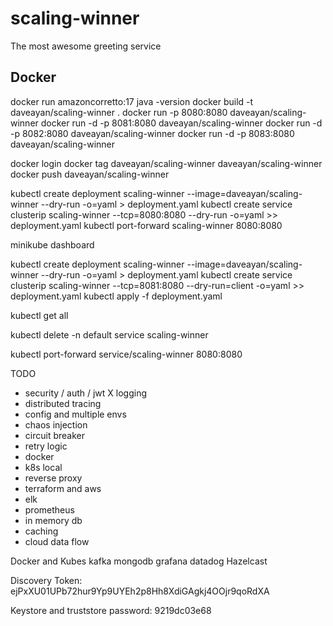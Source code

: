 # scaling-winner
The most awesome greeting service

## Docker

docker run amazoncorretto:17 java -version
docker build -t daveayan/scaling-winner .
docker run -p 8080:8080 daveayan/scaling-winner
docker run -d -p 8081:8080 daveayan/scaling-winner
docker run -d -p 8082:8080 daveayan/scaling-winner
docker run -d -p 8083:8080 daveayan/scaling-winner

docker login
docker tag daveayan/scaling-winner daveayan/scaling-winner
docker push daveayan/scaling-winner

kubectl create deployment scaling-winner --image=daveayan/scaling-winner --dry-run -o=yaml > deployment.yaml
kubectl create service clusterip scaling-winner --tcp=8080:8080 --dry-run -o=yaml >> deployment.yaml
kubectl port-forward scaling-winner 8080:8080

minikube dashboard

kubectl create deployment scaling-winner --image=daveayan/scaling-winner --dry-run -o=yaml > deployment.yaml
kubectl create service clusterip scaling-winner --tcp=8081:8080 --dry-run=client -o=yaml >> deployment.yaml
kubectl apply -f deployment.yaml

kubectl get all 

kubectl delete -n default service scaling-winner

kubectl port-forward service/scaling-winner 8080:8080

TODO
- security / auth / jwt
X logging
- distributed tracing
- config and multiple envs
- chaos injection
- circuit breaker
- retry logic
- docker
- k8s local
- reverse proxy
- terraform and aws
- elk
- prometheus
- in memory db
- caching
- cloud data flow

Docker and Kubes
kafka
mongodb
grafana
datadog
Hazelcast

Discovery Token: ejPxXU01UPb72hur9Yp9UYEh2p8Hh8XdiGAgkj4OOjr9qoRdXA

Keystore and truststore password: 9219dc03e68